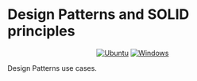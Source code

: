 # Design Patterns and SOLID principles

<p align="center">
    <a href="https://github.com/dkulik/SoftwareArchitectureBestPractices/actions/workflows/Ubuntu.yml">
        <img src="https://github.com/dkulik/SoftwareArchitectureBestPractices/workflows/Ubuntu/badge.svg" alt="Ubuntu"></a>
     <a href="https://github.com/dkulik/SoftwareArchitectureBestPractices/actions/workflows/Windows.yml">
        <img src="https://github.com/dkulik/SoftwareArchitectureBestPractices/workflows/Windows/badge.svg" alt="Windows"></a>
</p>

Design Patterns use cases.  

 
